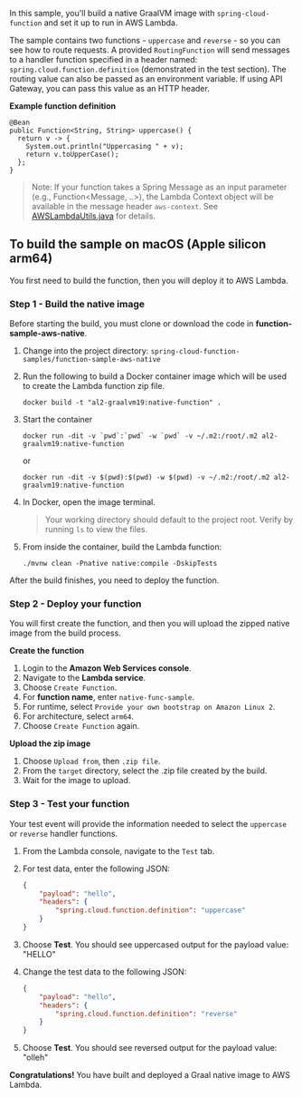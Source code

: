 In this sample, you'll build a native GraalVM image with `spring-cloud-function` and set it up to run in AWS Lambda.

The sample contains two functions - `uppercase` and `reverse` - so you can see how to route requests. A provided `RoutingFunction` will send messages to a handler function specified in a header named: `spring.cloud.function.definition` (demonstrated in the test section). The routing value can also be passed as an environment variable. If using API Gateway, you can pass this value as an HTTP header. 

**Example function definition**
```
@Bean
public Function<String, String> uppercase() {
  return v -> {
    System.out.println("Uppercasing " + v);
    return v.toUpperCase();
  };
}
```

> Note: If your function takes a Spring Message as an input parameter (e.g., Function<Message, ..>), the Lambda Context object will be available in the message header `aws-context`. See [AWSLambdaUtils.java](https://github.com/spring-cloud/spring-cloud-function/blob/main/spring-cloud-function-adapters/spring-cloud-function-adapter-aws/src/main/java/org/springframework/cloud/function/adapter/aws/AWSLambdaUtils.java#L67C44-L67C55) for details.


## To build the sample on macOS (Apple silicon arm64)

You first need to build the function, then you will deploy it to AWS Lambda.

### Step 1 - Build the native image

Before starting the build, you must clone or download the code in **function-sample-aws-native**.

1. Change into the project directory: `spring-cloud-function-samples/function-sample-aws-native`
2. Run the following to build a Docker container image which will be used to create the Lambda function zip file. 
   ```
   docker build -t "al2-graalvm19:native-function" .
   ```
3. Start the container
   ```
   docker run -dit -v `pwd`:`pwd` -w `pwd` -v ~/.m2:/root/.m2 al2-graalvm19:native-function 
   ```
   
   or 
   
   ```
   docker run -dit -v $(pwd):$(pwd) -w $(pwd) -v ~/.m2:/root/.m2 al2-graalvm19:native-function
   ```
4. In Docker, open the image terminal. 

   > Your working directory should default to the project root. Verify by running `ls` to view the files.

6. From inside the container, build the Lambda function:
   ```
   ./mvnw clean -Pnative native:compile -DskipTests
   ```

After the build finishes, you need to deploy the function.


### Step 2 - Deploy your function

You will first create the function, and then you will upload the zipped native image from the build process.

**Create the function**
1. Login to the **Amazon Web Services console**.
2. Navigate to the **Lambda service**.
3. Choose `Create Function`.
4. For **function name**, enter `native-func-sample`.
5. For runtime, select `Provide your own bootstrap on Amazon Linux 2`.
6. For architecture, select `arm64`.
7. Choose `Create Function` again.

**Upload the zip image**
1. Choose `Upload from`, then `.zip file`.
2. From the `target` directory, select the .zip file created by the build.
3. Wait for the image to upload.

### Step 3 - Test your function

Your test event will provide the information needed to select the `uppercase` or `reverse` handler functions.

1. From the Lambda console, navigate to the `Test` tab. 
2. For test data, enter the following JSON:
   ```JSON
   {
       "payload": "hello",
       "headers": {
           "spring.cloud.function.definition": "uppercase"
       }
   }
   ```
3. Choose **Test**.
   You should see uppercased output for the payload value: "HELLO" 

4. Change the test data to the following JSON:
   ```JSON
   {
       "payload": "hello",
       "headers": {
           "spring.cloud.function.definition": "reverse"
       }
   }
   ```
5. Choose **Test**.
   You should see reversed output for the payload value: "olleh" 


**Congratulations!** You have built and deployed a Graal native image to AWS Lambda.  
